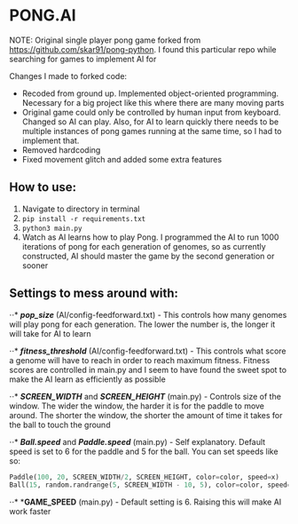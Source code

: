 # PONG.AI

NOTE: Original single player pong game forked from https://github.com/skar91/pong-python. I found this particular repo while searching for games to implement AI for <br />

Changes I made to forked code:
- Recoded from ground up. Implemented object-oriented programming. Necessary for a big project like this where there are many moving parts <br />
- Original game could only be controlled by human input from keyboard. Changed so AI can play. Also, for AI to learn quickly there needs to be multiple instances of pong games running at the same time, so I had to implement that.  <br />
- Removed hardcoding <br />
- Fixed movement glitch and added some extra features <br />

## How to use:
1. Navigate to directory in terminal
2. ``` pip install -r requirements.txt ```
3. ``` python3 main.py ```
4. Watch as AI learns how to play Pong. I programmed the AI to run 1000 iterations of pong for each generation of genomes, so as currently constructed, AI should master the game by the second generation or sooner

## Settings to mess around with:
⋅⋅* ***pop_size*** (AI/config-feedforward.txt) - This controls how many genomes will play pong for each generation. The lower the number is, the longer it will take for AI to learn

⋅⋅* ***fitness_threshold*** (AI/config-feedforward.txt) - This controls what score a genome will have to reach in order to reach maximum fitness. Fitness scores are controlled in main.py and I seem to have found the sweet spot to make the AI learn as efficiently as possible

⋅⋅* ***SCREEN_WIDTH*** and ***SCREEN_HEIGHT*** (main.py) - Controls size of the window. The wider the window, the harder it is for the paddle to move around. The shorter the window, the shorter the amount of time it takes for the ball to touch the ground

⋅⋅* ***Ball.speed*** and ***Paddle.speed*** (main.py) - Self explanatory. Default speed is set to 6 for the paddle and 5 for the ball. You can set speeds like so:
```python
Paddle(100, 20, SCREEN_WIDTH/2, SCREEN_HEIGHT, color=color, speed=x)
Ball(15, random.randrange(5, SCREEN_WIDTH - 10, 5), color=color, speed=x)
```
⋅⋅* ***GAME_SPEED** (main.py) - Default setting is 6. Raising this will make AI work faster
